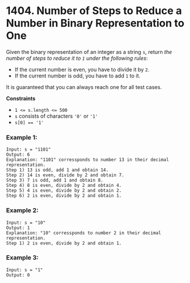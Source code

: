 # 1404. Number of Steps to Reduce a Number in Binary Representation to One

Given the binary representation of an integer as a string `s`, return *the number of steps to reduce it to *`1`* under the following rules*:

- If the current number is even, you have to divide it by `2`.
- If the current number is odd, you have to add `1` to it.

It is guaranteed that you can always reach one for all test cases.

**Constraints**
- `1 <= s.length <= 500`
- `s` consists of characters `'0'` or `'1'`
- `s[0] == '1'`

### Example 1:
```
Input: s = "1101"
Output: 6
Explanation: "1101" corressponds to number 13 in their decimal representation.
Step 1) 13 is odd, add 1 and obtain 14. 
Step 2) 14 is even, divide by 2 and obtain 7.
Step 3) 7 is odd, add 1 and obtain 8.
Step 4) 8 is even, divide by 2 and obtain 4.  
Step 5) 4 is even, divide by 2 and obtain 2. 
Step 6) 2 is even, divide by 2 and obtain 1.  
```

### Example 2:
```
Input: s = "10"
Output: 1
Explanation: "10" corressponds to number 2 in their decimal representation.
Step 1) 2 is even, divide by 2 and obtain 1.  
```

### Example 3:
```
Input: s = "1"
Output: 0
```
